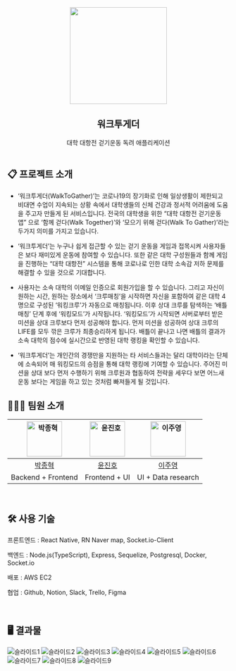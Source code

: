 <div align="center">
    <img src="https://user-images.githubusercontent.com/76427521/146710279-14923195-3b7d-48eb-ae60-aa8e30158e41.png" width="220" height="220">
</div>

<div align="center">
    <h2>워크투게더</h1>
    대학 대항전 걷기운동 독려 애플리케이션
</div>
<br>

## 📋 프로젝트 소개

- ‘워크투게더(WalkToGather)’는 코로나19의 장기화로 인해 일상생활이 제한되고 비대면 수업이 지속되는 상황 속에서 대학생들의 신체 건강과 정서적 어려움에 도움을 주고자 만들게 된 서비스입니다. 전국의 대학생을 위한 “대학 대항전 걷기운동 앱” 으로 ‘함께 걷다(Walk Together)’와 ‘모으기 위해 걷다(Walk To Gather)’라는 두가지 의미를 가지고 있습니다.

- ‘워크투게더’는 누구나 쉽게 접근할 수 있는 걷기 운동을 게임과 접목시켜 사용자들은 보다 재미있게 운동에 참여할 수 있습니다. 또한 같은 대학 구성원들과 함께 게임을 진행하는 “대학 대항전” 시스템을 통해 코로나로 인한 대학 소속감 저하 문제를 해결할 수 있을 것으로 기대합니다.

- 사용자는 소속 대학의 이메일 인증으로 회원가입을 할 수 있습니다. 그리고 자신이 원하는 시간, 원하는 장소에서 ‘크루매칭’을 시작하면 자신을 포함하여 같은 대학 4명으로 구성된 ‘워킹크루’가 자동으로 매칭됩니다. 이후 상대 크루를 탐색하는 ‘배틀매칭’ 단계 후에 ‘워킹모드’가 시작됩니다. ‘워킹모드’가 시작되면 서버로부터 받은 미션을 상대 크루보다 먼저 성공해야 합니다. 먼저 미션을 성공하여 상대 크루의 LIFE를 모두 깎은 크루가 최종승리하게 됩니다. 배틀이 끝나고 나면 배틀의 결과가 소속 대학의 점수에 실시간으로 반영된 대학 랭킹을 확인할 수 있습니다.

- ‘워크투게더’는 개인간의 경쟁만을 지원하는 타 서비스들과는 달리 대학이라는 단체에 소속되어 매 워킹모드의 승점을 통해 대학 랭킹에 기여할 수 있습니다. 주어진 미션을 상대 보다 먼저 수행하기 위해 크루원과 협동하여 전략을 세우다 보면 어느새 운동 보다는 게임을 하고 있는 것처럼 빠져들게 될 것입니다.
  <br>

## 👨‍👦‍👦 팀원 소개

| <img alt="박종혁" src="https://avatars.githubusercontent.com/u/76427521?v=4" height="80"/> | <img alt="윤진호" src="https://avatars.githubusercontent.com/u/79308015?v=4" height="80"/> | <img alt="이주영" src="https://avatars.githubusercontent.com/u/74705447?v=4" height="80"/> |
| :----------------------------------------------------------------------------------------: | :----------------------------------------------------------------------------------------: | :----------------------------------------------------------------------------------------: |
|                            [박종혁](https://github.com/jjonyo)                             |                          [윤진호](https://github.com/jhyoon9705)                           |                          [이주영](https://github.com//jjjuurang)                           |
|                                     Backend + Frontend                                     |                                       Frontend + UI                                        |                                     UI + Data research                                     |

<br>

## 🛠 사용 기술

프론트엔드 : React Native, RN Naver map, Socket.io-Client

백엔드 : Node.js(TypeScript), Express, Sequelize, Postgresql, Docker, Socket.io

배포 : AWS EC2

협업 : Github, Notion, Slack, Trello, Figma

<br>

## 🖥 결과물

![슬라이드1](https://user-images.githubusercontent.com/76427521/146711801-dd82bb91-19e3-4356-bbd8-ab0ee7c4bf66.png)
![슬라이드2](https://user-images.githubusercontent.com/76427521/146711805-868c3c79-cbdf-42de-a58d-ac449de69429.png)
![슬라이드3](https://user-images.githubusercontent.com/76427521/146711815-3590709c-7255-41ae-9d8c-7264fbc869fd.png)
![슬라이드4](https://user-images.githubusercontent.com/76427521/146711818-deb67478-c1d3-46a9-ac41-345a4e97117c.png)
![슬라이드5](https://user-images.githubusercontent.com/76427521/146711820-cb241f56-e82b-4e48-9318-2059b9464221.png)
![슬라이드6](https://user-images.githubusercontent.com/76427521/146711821-ed0326b4-5c5a-4383-9030-08f02df3ee5b.png)
![슬라이드7](https://user-images.githubusercontent.com/76427521/146711823-79ec19a5-b7f0-4aa1-b0bc-fb1a3a9367d4.png)
![슬라이드8](https://user-images.githubusercontent.com/76427521/146711824-13c93df1-1f4b-4940-b3a6-ba85f279df0e.png)
![슬라이드9](https://user-images.githubusercontent.com/76427521/146711826-b5c2bf7b-4ee9-4f0f-a12f-eb3c6fd9c238.png)
